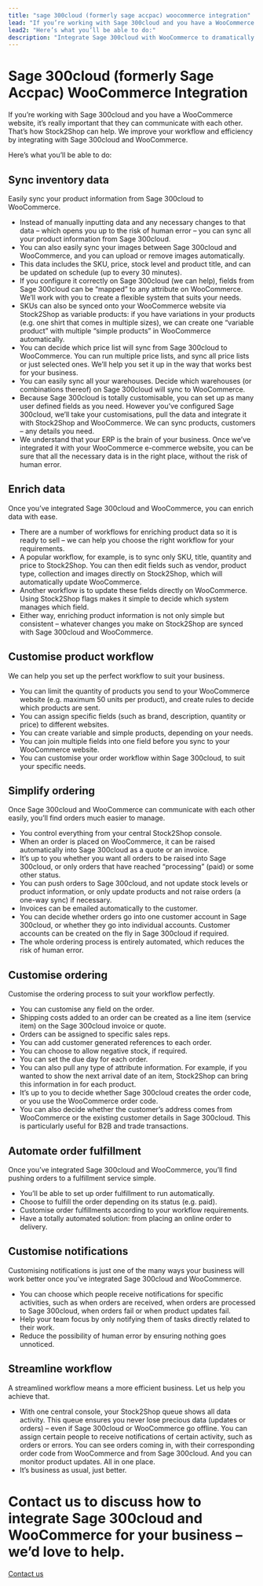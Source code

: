 ```yaml
---
title: "sage 300cloud (formerly sage accpac) woocommerce integration"
lead: "If you’re working with Sage 300cloud and you have a WooCommerce website, it’s really important that they can communicate with each other. That’s how Stock2Shop can help. We improve your workflow and efficiency by integrating with Sage 300cloud and WooCommerce."
lead2: "Here’s what you’ll be able to do:"
description: "Integrate Sage 300cloud with WooCommerce to dramatically improve your workflow. Sync inventory data, automate orders, streamline workflow and more. Find out how we can tailor a Sage 300cloud WooCommerce integration to suit your business."
---
```


Sage 300cloud (formerly Sage Accpac) WooCommerce Integration
============================================================

If you’re working with Sage 300cloud and you have a WooCommerce website, it’s really important that they can communicate with each other. That’s how Stock2Shop can help. We improve your workflow and efficiency by integrating with Sage 300cloud and WooCommerce.  
  
Here’s what you’ll be able to do:

Sync inventory data
-------------------

Easily sync your product information from Sage 300cloud to WooCommerce.

*   Instead of manually inputting data and any necessary changes to that data – which opens you up to the risk of human error – you can sync all your product information from Sage 300cloud.
*   You can also easily sync your images between Sage 300cloud and WooCommerce, and you can upload or remove images automatically.
*   This data includes the SKU, price, stock level and product title, and can be updated on schedule (up to every 30 minutes).
*   If you configure it correctly on Sage 300cloud (we can help), fields from Sage 300cloud can be “mapped” to any attribute on WooCommerce. We’ll work with you to create a flexible system that suits your needs.
*   SKUs can also be synced onto your WooCommerce website via Stock2Shop as variable products: if you have variations in your products (e.g. one shirt that comes in multiple sizes), we can create one “variable product” with multiple “simple products” in WooCommerce automatically.
*   You can decide which price list will sync from Sage 300cloud to WooCommerce. You can run multiple price lists, and sync all price lists or just selected ones. We’ll help you set it up in the way that works best for your business.
*   You can easily sync all your warehouses. Decide which warehouses (or combinations thereof) on Sage 300cloud will sync to WooCommerce.
*   Because Sage 300cloud is totally customisable, you can set up as many user defined fields as you need. However you’ve configured Sage 300cloud, we’ll take your customisations, pull the data and integrate it with Stock2Shop and WooCommerce. We can sync products, customers – any details you need.
*   We understand that your ERP is the brain of your business. Once we’ve integrated it with your WooCommerce e-commerce website, you can be sure that all the necessary data is in the right place, without the risk of human error.

Enrich data
-----------

Once you’ve integrated Sage 300cloud and WooCommerce, you can enrich data with ease.

*   There are a number of workflows for enriching product data so it is ready to sell – we can help you choose the right workflow for your requirements.
*   A popular workflow, for example, is to sync only SKU, title, quantity and price to Stock2Shop. You can then edit fields such as vendor, product type, collection and images directly on Stock2Shop, which will automatically update WooCommerce.
*   Another workflow is to update these fields directly on WooCommerce. Using Stock2Shop flags makes it simple to decide which system manages which field.
*   Either way, enriching product information is not only simple but consistent – whatever changes you make on Stock2Shop are synced with Sage 300cloud and WooCommerce.

Customise product workflow
--------------------------

We can help you set up the perfect workflow to suit your business.

*   You can limit the quantity of products you send to your WooCommerce website (e.g. maximum 50 units per product), and create rules to decide which products are sent.
*   You can assign specific fields (such as brand, description, quantity or price) to different websites.
*   You can create variable and simple products, depending on your needs.
*   You can join multiple fields into one field before you sync to your WooCommerce website.
*   You can customise your order workflow within Sage 300cloud, to suit your specific needs.

Simplify ordering
-----------------

Once Sage 300cloud and WooCommerce can communicate with each other easily, you’ll find orders much easier to manage.

*   You control everything from your central Stock2Shop console.
*   When an order is placed on WooCommerce, it can be raised automatically into Sage 300cloud as a quote or an invoice.
*   It’s up to you whether you want all orders to be raised into Sage 300cloud, or only orders that have reached “processing” (paid) or some other status.
*   You can push orders to Sage 300cloud, and not update stock levels or product information, or only update products and not raise orders (a one-way sync) if necessary.
*   Invoices can be emailed automatically to the customer.
*   You can decide whether orders go into one customer account in Sage 300cloud, or whether they go into individual accounts. Customer accounts can be created on the fly in Sage 300cloud if required.
*   The whole ordering process is entirely automated, which reduces the risk of human error.

Customise ordering
------------------

Customise the ordering process to suit your workflow perfectly.

*   You can customise any field on the order.
*   Shipping costs added to an order can be created as a line item (service item) on the Sage 300cloud invoice or quote.
*   Orders can be assigned to specific sales reps.
*   You can add customer generated references to each order.
*   You can choose to allow negative stock, if required.
*   You can set the due day for each order.
*   You can also pull any type of attribute information. For example, if you wanted to show the next arrival date of an item, Stock2Shop can bring this information in for each product.
*   It’s up to you to decide whether Sage 300cloud creates the order code, or you use the WooCommerce order code.
*   You can also decide whether the customer’s address comes from WooCommerce or the existing customer details in Sage 300cloud. This is particularly useful for B2B and trade transactions.

Automate order fulfillment
--------------------------

Once you’ve integrated Sage 300cloud and WooCommerce, you’ll find pushing orders to a fulfillment service simple.

*   You’ll be able to set up order fulfillment to run automatically.
*   Choose to fulfill the order depending on its status (e.g. paid).
*   Customise order fulfillments according to your workflow requirements.
*   Have a totally automated solution: from placing an online order to delivery.

Customise notifications
-----------------------

Customising notifications is just one of the many ways your business will work better once you’ve integrated Sage 300cloud and WooCommerce.

*   You can choose which people receive notifications for specific activities, such as when orders are received, when orders are processed to Sage 300cloud, when orders fail or when product updates fail.
*   Help your team focus by only notifying them of tasks directly related to their work.
*   Reduce the possibility of human error by ensuring nothing goes unnoticed.

Streamline workflow
-------------------

A streamlined workflow means a more efficient business. Let us help you achieve that.

*   With one central console, your Stock2Shop queue shows all data activity. This queue ensures you never lose precious data (updates or orders) – even if Sage 300cloud or WooCommerce go offline. You can assign certain people to receive notifications of certain activity, such as orders or errors. You can see orders coming in, with their corresponding order code from WooCommerce and from Sage 300cloud. And you can monitor product updates. All in one place.
*   It’s business as usual, just better.

Contact us to discuss how to integrate Sage 300cloud and WooCommerce for your business – we’d love to help.
===========================================================================================================

[Contact us](/contact-us "Contact Stock2Shop")
